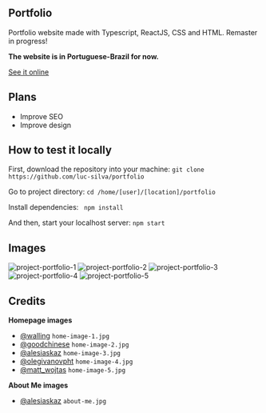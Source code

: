## Portfolio
Portfolio website made with Typescript, ReactJS, CSS and HTML.
Remaster in progress!

**The website is in Portuguese-Brazil for now.**

[See it online](https://luc-silva.github.io/portfolio/)


## Plans
- Improve SEO
- Improve design

## How to test it locally 
First, download the repository into your machine:
``git clone https://github.com/luc-silva/portfolio``

Go to project directory:
``cd /home/[user]/[location]/portfolio``

Install dependencies: 
`` npm install``

And then, start your localhost server:
``npm start``

## Images
![project-portfolio-1](https://user-images.githubusercontent.com/100732316/214443646-86c95b1b-766f-4e3d-9e85-f5c3707fe4be.png)
![project-portfolio-2](https://user-images.githubusercontent.com/100732316/214443657-3b002fc5-246a-43d4-9b07-2df4ad8dc46e.png)
![project-portfolio-3](https://user-images.githubusercontent.com/100732316/214443661-776dc380-92fa-4d85-a33e-6ef50cd5b188.png)
![project-portfolio-4](https://user-images.githubusercontent.com/100732316/214443662-852ceaa2-92e4-43b9-aada-84f91bb76ff7.png)
![project-portfolio-5](https://user-images.githubusercontent.com/100732316/214443664-f62a6c51-67f1-455b-beb5-49d194c90818.png)


## Credits
**Homepage images**
* [@walling](https://unsplash.com/@walling) ``home-image-1.jpg``
* [@goodchinese](https://unsplash.com/@goodchinese) ``home-image-2.jpg``
* [@alesiaskaz](https://unsplash.com/@alesiaskaz) ``home-image-3.jpg``
* [@olegivanovpht](https://unsplash.com/@olegivanovpht ) ``home-image-4.jpg``
* [@matt_wojtas](https://unsplash.com/@matt_wojtas ) ``home-image-5.jpg``


**About Me images**
* [@alesiaskaz](https://unsplash.com/@alesiaskaz) ``about-me.jpg``



